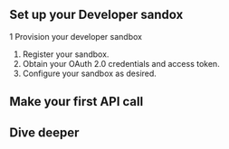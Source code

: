 

## Set up your Developer sandox

1	Provision your developer sandbox
1.	Register your sandbox.
2.	Obtain your OAuth 2.0 credentials and access token.
3.	Configure your sandbox as desired.

## Make your first API call


## Dive deeper



